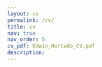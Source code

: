 ```yaml
---
layout: cv
permalink: /cv/
title: cv
nav: true
nav_order: 5
cv_pdf: Edwin_Hurtado_CV.pdf
description: 
---
```

